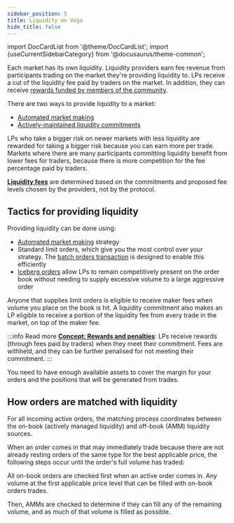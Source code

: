 ```yaml
---
sidebar_position: 5
title: Liquidity on Vega
hide_title: false
---
```

import DocCardList from '@theme/DocCardList';
import {useCurrentSidebarCategory} from '@docusaurus/theme-common';

Each market has its own liquidity. Liquidity providers earn fee revenue from participants trading on the market they're providing liquidity to. LPs receive a cut of the liquidity fee paid by traders on the market. In addition, they can receive [rewards funded by members of the community](./rewards-penalties.md#community-funded-lp-rewards).

There are two ways to provide liquidity to a market:

* [Automated market making](./amm.md)
* [Actively-maintained liquidity commitments](./provision.md)

LPs who take a bigger risk on newer markets with less liquidity are rewarded for taking a bigger risk because you can earn more per trade. Markets where there are many participants committing liquidity benefit from lower fees for traders, because there is more competition for the fee percentage paid by traders.

**[Liquidity fees](./rewards-penalties.md#earning-liquidity-fees)** are determined based on the commitments and proposed fee levels chosen by the providers, not by the protocol.

## Tactics for providing liquidity
Providing liquidity can be done using:
* [Automated market making](./amm.md) strategy
* Standard limit orders, which give you the most control over your strategy. The [batch orders transaction](../trading-on-vega/orders.md#batch-order) is designed to enable this efficiently
* [Iceberg orders](../trading-on-vega/orders.md#iceberg-order) allow LPs to remain competitively present on the order book without needing to supply excessive volume to a large aggressive order

Anyone that supplies limit orders is eligible to receive maker fees when volume you place on the book is hit. A liquidity commitment also makes an LP eligible to receive a portion of the liquidity fee from every trade in the market, on top of the maker fee.

:::info Read more
**[Concept: Rewards and penalties](./rewards-penalties.md)**: LPs receive rewards (through fees paid by traders) when they meet their commitment. Fees are withheld, and they can be further penalised for not meeting their commitment.
:::

You need to have enough available assets to cover the margin for your orders and the positions that will be generated from trades.

## How orders are matched with liquidity

For all incoming active orders, the matching process coordinates between the on-book (actively managed liquidity) and off-book (AMM) liquidity sources. 

When an order comes in that may immediately trade because there are not already resting orders of the same type for the best applicable price, the following steps occur until the order's full volume has traded:

All on-book orders are checked first when an active order comes in. Any volume at the first applicable price level that can be filled with on-book orders trades.

Then, AMMs are checked to determine if they can fill any of the remaining volume, and as much of that volume is filled as possible.

<DocCardList items={useCurrentSidebarCategory().items}/>